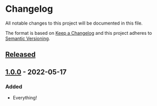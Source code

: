# Changelog

All notable changes to this project will be documented in this file.

The format is based on [Keep a Changelog](https://keepachangelog.com/) and this project adheres to [Semantic Versioning](https://semver.org/).

## [Released](https://github.com/dc7290/next-export-optimize-images/releases)

## [1.0.0](https://github.com/dc7290/next-export-optimize-images/releases/tag/v1.0.0) - 2022-05-17

### Added

- Everything!
